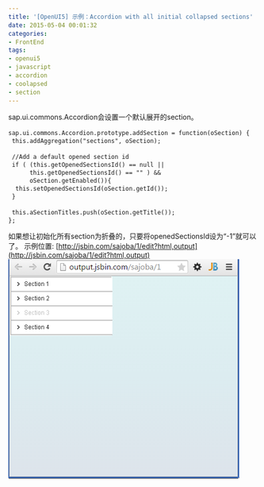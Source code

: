 ```yaml
---
title: '[OpenUI5] 示例：Accordion with all initial collapsed sections'
date: 2015-05-04 00:01:32
categories: 
- FrontEnd
tags: 
- openui5
- javascript
- accordion
- coolapsed
- section
---
```

sap.ui.commons.Accordion会设置一个默认展开的section。
```
sap.ui.commons.Accordion.prototype.addSection = function(oSection) {
 this.addAggregation("sections", oSection);

 //Add a default opened section id
 if ( (this.getOpenedSectionsId() == null ||
      this.getOpenedSectionsId() == "" ) &&
      oSection.getEnabled()){
  this.setOpenedSectionsId(oSection.getId());
 }

 this.aSectionTitles.push(oSection.getTitle());
};
```

如果想让初始化所有section为折叠的，只要将openedSectionsId设为“-1”就可以了。
示例位置: [http://jsbin.com/sajoba/1/edit?html,output](http://jsbin.com/sajoba/1/edit?html,output)
![[OpenUI5] 示例：Accordion with all initial collapsed sections](/images/2015/5/0026uWfMgy6SmWve3L12f.png)